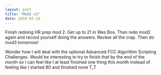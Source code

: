 ```yaml
---
layout: post
title: "Mod2 v3"
date: 2018-02-19
---
```


Finish redoing HR prep mod 2. Get up to 21 in Wes Bos. Then redo mod2 again and record yourself doing the answers. Review all the crap. Then do mod3 tomorrow!

Wonder how I will deal with the optional Advanced FCC Algorithm Scripting Challenges. Would be interesting to try to finish that by the end of the month so I can feel like I at least finished one thing this month instead of feeling like I started 80 and finished none T_T
